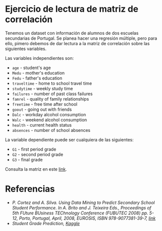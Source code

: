 # Ejercicio de lectura de matriz de correlación

Tenemos un dataset con información de alumnos de dos escuelas secundarias de Portugal. Se planea hacer una regresión múltiple, pero para ello, pimero debemos de dar lectura a la matriz de correlación sobre las siguientes variables.

Las variables independientes son:

* `age` - student's age 
* `Medu` - mother's education 
* `Fedu` - father's education 
* `traveltime` - home to school travel time 
* `studytime` - weekly study time 
* `failures` - number of past class failures 
* `famrel` - quality of family relationships 
* `freetime` - free time after school
* `goout` - going out with friends 
* `Dalc` - workday alcohol consumption 
* `Walc` - weekend alcohol consumption 
* `health` - current health status 
* `absences` - number of school absences 


La variable dependiente puede ser cualquiera de las siguientes:
* `G1` - first period grade
* `G2` - second period grade
* `G3` - final grade


Consulta la matriz en este [link](https://mendelbeer.com.mx/MatrizCorrelacion.html). 





# Referencias 
* *P. Cortez and A. Silva. Using Data Mining to Predict Secondary School Student Performance. In A. Brito and J. Teixeira Eds., Proceedings of 5th FUture BUsiness TEChnology Conference (FUBUTEC 2008) pp. 5-12, Porto, Portugal, April, 2008, EUROSIS, ISBN 978-9077381-39-7, [link](http://www3.dsi.uminho.pt/pcortez/student.pdf)* 
* *Student Grade Prediction, [Kaggle](https://www.kaggle.com/datasets/dipam7/student-grade-prediction)*



